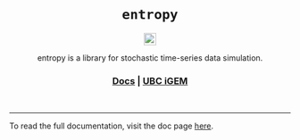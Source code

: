 <div align="center">
    <h1><code>entropy</code></h1>

[<img alt="github" src="https://img.shields.io/badge/UBC--iGEM-entropy-8da0cb?style=for-the-badge&labelColor=555555&logo=github" height="22">](https://gitlab.igem.org/2025/software-tools/ubc-vancouver/-/tree/main/entropy?ref_type=heads)

</div>
<div align="center">
    <p>entropy is a library for stochastic time-series data simulation.</p>
    <h3>
        <a href="https://2025.igem.wiki/ubc-vancouver/software/miso#a-little-bit-of-chaos">Docs</a>
        <span> | </span>
        <a href="https://ubcigem.com/">UBC iGEM</a>
    </h3>
    <br/>
</div>

-----
To read the full documentation, visit the doc page [here](https://2025.igem.wiki/ubc-vancouver/software/miso#a-little-bit-of-chaos).
